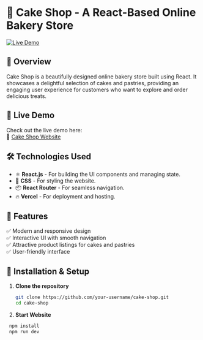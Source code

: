 # 🍰 Cake Shop - A React-Based Online Bakery Store

[![Live Demo](https://img.shields.io/badge/Live-Demo-blue.svg)](https://cake-shop-git-main-dhruvinsathvara07s-projects.vercel.app/)

## 📌 Overview

Cake Shop is a beautifully designed online bakery store built using React. It showcases a delightful selection of cakes and pastries, providing an engaging user experience for customers who want to explore and order delicious treats.

## 🚀 Live Demo

Check out the live demo here:  
🔗 [Cake Shop Website](https://cake-shop-git-main-dhruvinsathvara07s-projects.vercel.app/)

## 🛠️ Technologies Used

- ⚛️ **React.js** - For building the UI components and managing state.
- 🎨 **CSS** - For styling the website.
- 📦 **React Router** - For seamless navigation.
- 🔥 **Vercel** - For deployment and hosting.

## 🎯 Features

✅ Modern and responsive design  
✅ Interactive UI with smooth navigation  
✅ Attractive product listings for cakes and pastries  
✅ User-friendly interface  

## 📂 Installation & Setup

1. **Clone the repository**
   ```sh
   git clone https://github.com/your-username/cake-shop.git
   cd cake-shop

2. **Start Website**
 ```sh
  npm install
  npm run dev